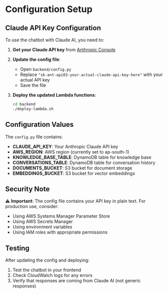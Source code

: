 # Configuration Setup

## Claude API Key Configuration

To use the chatbot with Claude AI, you need to:

1. **Get your Claude API key** from [Anthropic Console](https://console.anthropic.com/)

2. **Update the config file**:
   - Open `backend/config.py`
   - Replace `"sk-ant-api03-your-actual-claude-api-key-here"` with your actual API key
   - Save the file

3. **Deploy the updated Lambda functions**:
   ```bash
   cd backend
   ./deploy-lambda.sh
   ```

## Configuration Values

The `config.py` file contains:

- **CLAUDE_API_KEY**: Your Anthropic Claude API key
- **AWS_REGION**: AWS region (currently set to ap-south-1)
- **KNOWLEDGE_BASE_TABLE**: DynamoDB table for knowledge base
- **CONVERSATIONS_TABLE**: DynamoDB table for conversation history
- **DOCUMENTS_BUCKET**: S3 bucket for document storage
- **EMBEDDINGS_BUCKET**: S3 bucket for vector embeddings

## Security Note

⚠️ **Important**: The config file contains your API key in plain text. For production use, consider:
- Using AWS Systems Manager Parameter Store
- Using AWS Secrets Manager
- Using environment variables
- Using IAM roles with appropriate permissions

## Testing

After updating the config and deploying:

1. Test the chatbot in your frontend
2. Check CloudWatch logs for any errors
3. Verify that responses are coming from Claude AI (not generic responses)
